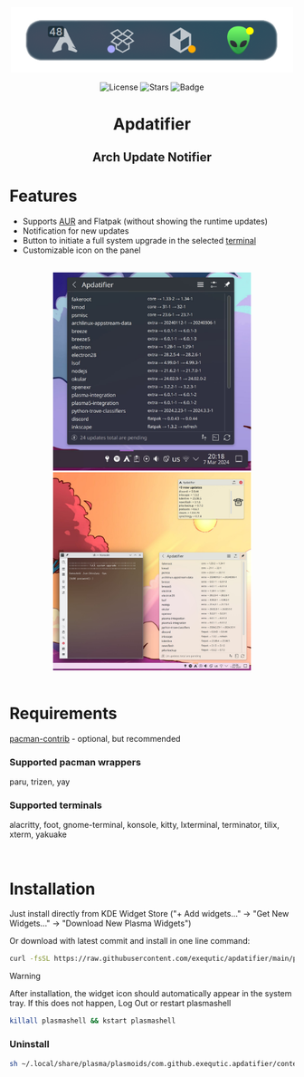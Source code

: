 <div align="center">

<img src="./screenshots/screenshot_1.png" width="500px" alt="banner"/>

![License](https://img.shields.io/github/license/exequtic/apdatifier?style=plastic&logo=gnu&color=red)
![Stars](https://img.shields.io/github/stars/exequtic/apdatifier?style=plastic&logo=github&color=blue)
![Badge](https://img.shields.io/badge/Beep-Boop-green?style=plastic&logo=dependabot)

# Apdatifier
## Arch Update Notifier

</div>

# Features
- Supports [AUR](#supported-pacman-wrappers) and Flatpak (without showing the runtime updates)
- Notification for new updates
- Button to initiate a full system upgrade in the selected [terminal](#supported-terminals)
- Customizable icon on the panel

<br>

<div align="center">
<img src="./screenshots/screenshot_2.jpg" width="350px" alt="banner"/>
<img src="./screenshots/screenshot_3.jpg" width="350px" alt="banner"/>
</div>

<br>

# Requirements
[pacman-contrib](https://archlinux.org/packages/extra/x86_64/pacman-contrib) - optional, but recommended

### Supported pacman wrappers
paru, trizen, yay

### Supported terminals
alacritty, foot, gnome-terminal, konsole, kitty, lxterminal, terminator, tilix, xterm, yakuake

<br>

# Installation

Just install directly from KDE Widget Store ("+ Add widgets..." -> "Get New Widgets..." -> "Download New Plasma Widgets")

Or download with latest commit and install in one line command:
```bash
curl -fsSL https://raw.githubusercontent.com/exequtic/apdatifier/main/package/contents/tools/tools.sh | sh -s install
```

>[!WARNING]
>After installation, the widget icon should automatically appear in the system tray. If this does not happen, Log Out or restart plasmashell
>```bash
>killall plasmashell && kstart plasmashell
>```

### Uninstall
```bash
sh ~/.local/share/plasma/plasmoids/com.github.exequtic.apdatifier/contents/tools/tools.sh uninstall
```